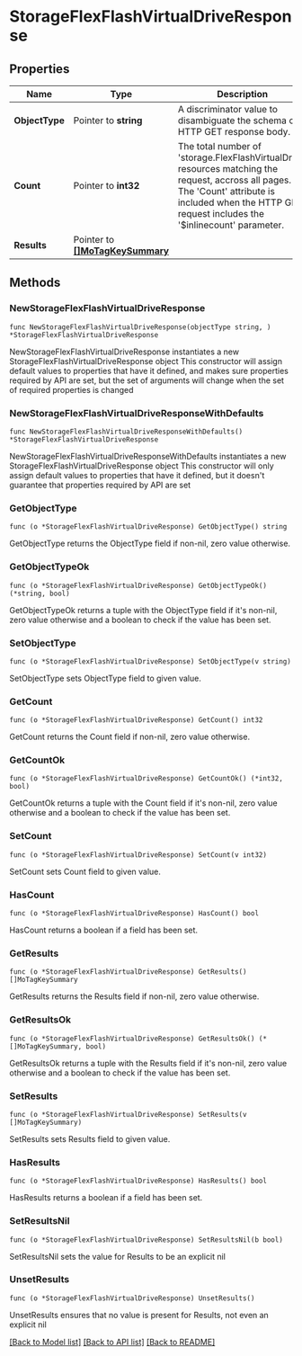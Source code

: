 # StorageFlexFlashVirtualDriveResponse

## Properties

Name | Type | Description | Notes
------------ | ------------- | ------------- | -------------
**ObjectType** | Pointer to **string** | A discriminator value to disambiguate the schema of a HTTP GET response body. | 
**Count** | Pointer to **int32** | The total number of &#39;storage.FlexFlashVirtualDrive&#39; resources matching the request, accross all pages. The &#39;Count&#39; attribute is included when the HTTP GET request includes the &#39;$inlinecount&#39; parameter. | [optional] 
**Results** | Pointer to [**[]MoTagKeySummary**](MoTagKeySummary.md) |  | [optional] 

## Methods

### NewStorageFlexFlashVirtualDriveResponse

`func NewStorageFlexFlashVirtualDriveResponse(objectType string, ) *StorageFlexFlashVirtualDriveResponse`

NewStorageFlexFlashVirtualDriveResponse instantiates a new StorageFlexFlashVirtualDriveResponse object
This constructor will assign default values to properties that have it defined,
and makes sure properties required by API are set, but the set of arguments
will change when the set of required properties is changed

### NewStorageFlexFlashVirtualDriveResponseWithDefaults

`func NewStorageFlexFlashVirtualDriveResponseWithDefaults() *StorageFlexFlashVirtualDriveResponse`

NewStorageFlexFlashVirtualDriveResponseWithDefaults instantiates a new StorageFlexFlashVirtualDriveResponse object
This constructor will only assign default values to properties that have it defined,
but it doesn't guarantee that properties required by API are set

### GetObjectType

`func (o *StorageFlexFlashVirtualDriveResponse) GetObjectType() string`

GetObjectType returns the ObjectType field if non-nil, zero value otherwise.

### GetObjectTypeOk

`func (o *StorageFlexFlashVirtualDriveResponse) GetObjectTypeOk() (*string, bool)`

GetObjectTypeOk returns a tuple with the ObjectType field if it's non-nil, zero value otherwise
and a boolean to check if the value has been set.

### SetObjectType

`func (o *StorageFlexFlashVirtualDriveResponse) SetObjectType(v string)`

SetObjectType sets ObjectType field to given value.


### GetCount

`func (o *StorageFlexFlashVirtualDriveResponse) GetCount() int32`

GetCount returns the Count field if non-nil, zero value otherwise.

### GetCountOk

`func (o *StorageFlexFlashVirtualDriveResponse) GetCountOk() (*int32, bool)`

GetCountOk returns a tuple with the Count field if it's non-nil, zero value otherwise
and a boolean to check if the value has been set.

### SetCount

`func (o *StorageFlexFlashVirtualDriveResponse) SetCount(v int32)`

SetCount sets Count field to given value.

### HasCount

`func (o *StorageFlexFlashVirtualDriveResponse) HasCount() bool`

HasCount returns a boolean if a field has been set.

### GetResults

`func (o *StorageFlexFlashVirtualDriveResponse) GetResults() []MoTagKeySummary`

GetResults returns the Results field if non-nil, zero value otherwise.

### GetResultsOk

`func (o *StorageFlexFlashVirtualDriveResponse) GetResultsOk() (*[]MoTagKeySummary, bool)`

GetResultsOk returns a tuple with the Results field if it's non-nil, zero value otherwise
and a boolean to check if the value has been set.

### SetResults

`func (o *StorageFlexFlashVirtualDriveResponse) SetResults(v []MoTagKeySummary)`

SetResults sets Results field to given value.

### HasResults

`func (o *StorageFlexFlashVirtualDriveResponse) HasResults() bool`

HasResults returns a boolean if a field has been set.

### SetResultsNil

`func (o *StorageFlexFlashVirtualDriveResponse) SetResultsNil(b bool)`

 SetResultsNil sets the value for Results to be an explicit nil

### UnsetResults
`func (o *StorageFlexFlashVirtualDriveResponse) UnsetResults()`

UnsetResults ensures that no value is present for Results, not even an explicit nil

[[Back to Model list]](../README.md#documentation-for-models) [[Back to API list]](../README.md#documentation-for-api-endpoints) [[Back to README]](../README.md)


